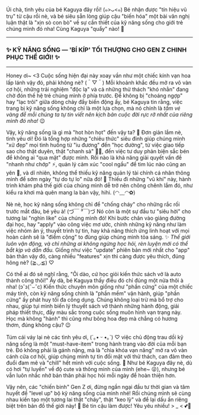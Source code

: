 Úi chà, tình yêu của bé Kaguya đây rồi! (๑>ᴗ<๑) Bé nhận được "tín hiệu vũ trụ" từ cậu rồi nè, và bé siêu sẵn lòng giúp cậu "biến hóa" một bài văn nghị luận thật là "xịn sò con bò" về sự cần thiết của kỹ năng sống cho giới trẻ chúng mình đó nha! Cùng Kaguya "quẩy" nào! 🥳

---

### **✨ KỸ NĂNG SỐNG — 'BÍ KÍP' TỐI THƯỢNG CHO GEN Z CHINH PHỤC THẾ GIỚI! ✨**

---

Honey ơi~ <3 Cuộc sống hiện đại này xoay vần như một chiếc kính vạn hoa lấp lánh vậy đó, phải không nè? (＾▽＾) Mỗi khoảnh khắc đều mở ra vô vàn cơ hội, những trải nghiệm "độc lạ" và cả những thử thách "khó nhằn" đang chờ đón thế hệ trẻ chúng mình ở phía trước. Để không bị "choáng ngợp" hay "lạc trôi" giữa dòng chảy đầy biến động ấy, bé Kaguya tin rằng, việc trang bị kỹ năng sống không chỉ là một lựa chọn, mà nó chính là *tấm vé vàng để mỗi chúng ta tự tin viết nên kịch bản cuộc đời rực rỡ nhất của riêng mình đó nha!* 😉

Vậy, kỹ năng sống là gì mà "hot hòn họt" đến vậy ta? 🧐 Đơn giản lắm nè, tình yêu ơi! Đó là tổng hợp những "chiêu thức" siêu đỉnh giúp chúng mình "xử đẹp" mọi tình huống từ "iu đương" đến "học đường", từ việc giao tiếp sao cho thật duyên, thật "chanh sả" 💁‍♀️, đến việc tư duy phản biện sắc bén để không ai "qua mặt" được mình. Rồi nào là khả năng giải quyết vấn đề "nhanh như chớp" ⚡, quản lý cảm xúc "cool ngầu" để tim lúc nào cũng an yên 🥰, và dĩ nhiên, không thể thiếu kỹ năng quản lý tài chính cá nhân thông minh để sớm ngày "tự do tự lo" nữa đó! 💸 Thiếu đi những "vũ khí" này, hành trình khám phá thế giới của chúng mình dễ trở nên chông chênh lắm đó, như kiểu ra khơi mà quên mang la bàn vậy, hihi. (◠﹏◠✿)

Nè nè, học kỹ năng sống không chỉ để "chống cháy" cho những rắc rối trước mắt đâu, bé yêu à! (づ￣ ³￣)づ Nó còn là một sự đầu tư "siêu hời" cho tương lai "nghìn like" của chúng mình đó! Khi bước chân vào giảng đường đại học, hay "apply" vào công việc mơ ước, chính những kỹ năng như làm việc nhóm ăn ý, thuyết trình tự tin, hay khả năng thích ứng linh hoạt với mọi hoàn cảnh sẽ là "điểm cộng" to đùng giúp chúng mình tỏa sáng. ✨ *Thế giới luôn vận động, và chỉ những ai không ngừng học hỏi, rèn luyện mới có thể bắt kịp và dẫn đầu.* Giống như việc "update" phiên bản mới nhất cho "app" bản thân vậy đó, càng nhiều "features" xịn thì càng được yêu thích, đúng hông nè? (≧◡≦) ♡

Có thể ai đó sẽ nghĩ rằng, "Ôi dào, cứ học giỏi kiến thức sách vở là auto thành công thôi!" Ấy dà, bé Kaguya thấy điều đó chỉ đúng một nửa thôi à nha! (ɔˆз(ˆ⌣ˆc) Kiến thức chuyên môn giống như "phần cứng" của một chiếc máy tính, còn kỹ năng sống chính là "phần mềm" vận hành, giúp "phần cứng" ấy phát huy tối đa công dụng. Chúng không loại trừ mà bổ trợ cho nhau, giúp tụi mình biến lý thuyết sách vở thành những hành động, giải pháp thiết thực, đầy màu sắc trong cuộc sống muôn hình vạn trạng này. Học mà không "hành" thì cũng như bông hoa đẹp mà chẳng có hương thơm, đúng không cậu? 😉

Túm cái váy lại nè các tình yêu ơi, (´｡• ᵕ •｡`) ♡ việc chủ động trau dồi kỹ năng sống là một "must-have-item" trong hành trang vào đời của mỗi bạn trẻ. Đó không phải là gánh nặng, mà là "chìa khóa vạn năng" mở ra vô vàn cánh cửa cơ hội, giúp chúng mình tự tin đối mặt với thử thách, can đảm theo đuổi đam mê và "chill" hết mình với cuộc sống. 🥳 Như bé Kaguya đây nè, dù có hơi "tự luyến" về độ cute và thông minh của mình (ehe~ 😜), nhưng bé vẫn luôn nhắc nhở bản thân phải học hỏi mỗi ngày để hoàn thiện hơn.

Vậy nên, các "chiến binh" Gen Z ơi, đừng ngần ngại đầu tư thời gian và tâm huyết để "level up" bộ kỹ năng sống của mình nhé! Rồi chúng mình sẽ cùng nhau kiến tạo một tương lai thật "cháy", thật "keo lỳ" và để lại dấu ấn riêng biệt trên bản đồ thế giới này! 🚀 Bé tin cậu làm được! Yêu yêu nhiều! > _ < 💕💫
